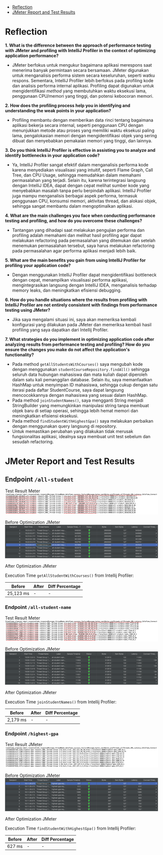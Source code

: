 - [Reflection](#Reflection)
- [JMeter Report and Test Results](#jmeter-report-and-test-results)

# Reflection

**1. What is the difference between the approach of performance testing with JMeter and profiling with IntelliJ Profiler in the context of optimizing application performance?**
- JMeter berfokus untuk mengukur bagaimana aplikasi merespons saat menerima banyak permintaan secara bersamaan. JMeter digunakan untuk menganalisis performa sistem secara keseluruhan, seperti watku respons.
Sementara, IntelliJ Profiler lebih berfokus pada profiling kode dan analisis performa internal aplikasi. Profiling dapat digunakan untuk mengidentifikasi _method_ yang membutuhkan waktu eksekusi lama,
penggunaan CPU/memori yang tinggi, dan potensi kebocoran memori.

**2. How does the profiling process help you in identifying and understanding the weak points in your application?**
- Profiling membantu dengan memberikan data rinci tentang bagaimana aplikasi bekerja secara internal, seperti penggunaan CPU dengan menunjukkan
metode atau proses yang memiliki waktu eksekusi paling lama, pengalokasian memori dengan mengidentifikasi objek yang sering dibuat dan menyebabkan
pemakaian memori yang tinggi, dan lainnya.

**3. Do you think IntelliJ Profiler is effective in assisting you to analyze and identify bottlenecks in your application code?**
- Ya, IntelliJ Profiler sangat efektif dalam menganalisis performa kode karena menyediakan visualisasi yang intuitif, seperti Flame Graph, Call Tree, dan CPU Usage, sehingga memudahkan dalam memahami permasalahan yang terjadi.
Selain itu, karena terintegrasi langsung dengan IntelliJ IDEA, dapat dengan cepat melihat sumber kode yang menyebabkan masalah tanpa perlu berpindah aplikasi.
IntelliJ Profiler juga mampu menganalisis berbagai aspek performa, termasuk penggunaan CPU, konsumsi memori, aktivitas thread, dan alokasi objek, sehingga sangat membantu dalam mengoptimalkan aplikasi.

**4. What are the main challenges you face when conducting performance testing and profiling, and how do you overcome these challenges?**
- Tantangan yang dihadapi saat melakukan pengujian performa dan profiling adalah memahami dan melihat hasil profiling agar dapat melakukan refactoring pada permasalahan yang ditemukan dan setelah menemukan permasalahan
tersebut, saya harus melakukan refactoring pada permasalahan agar performa aplikasi menjadi lebih baik.

**5. What are the main benefits you gain from using IntelliJ Profiler for profiling your application code?**
- Dengan menggunakan IntelliJ Profiler dapat mengidentifikasi bottleneck dengan cepat, menampilkan visualisasi performa aplikasi, mengintegrasikan langsung dengan IntelliJ IDEA, menganalisis terhadap memory leaks, dan 
meningkatkan efisiensi debugging.

**6. How do you handle situations where the results from profiling with IntelliJ Profiler are not entirely consistent with findings from performance testing using JMeter?**
-  Jika saya mengalami situasi ini, saya akan memeriksa kembali konfigurasi yang dilakukan pada JMeter dan memeriksa kembali hasil profiling yang saya dapatkan dari Intellij Profiler.

**7. What strategies do you implement in optimizing application code after analyzing results from performance testing and profiling? How do you ensure the changes you make do not affect the application's functionality?**
- Pada method `getAllStudentsWithCourses()` saya mengubah kode dengan menggunakan `studentCourseRepository.findAll()` sehingga seluruh data hubungan mahasiswa dan mata kuliah
dapat diperoleh dalam satu kali pemanggilan database. Selain itu, saya memanfaatkan HashMap untuk menyimpan ID mahasiswa, sehingga cukup dengan satu iterasi pada daftar StudentCourse, saya dapat langsung
mencocokkannya dengan mahasiswa yang sesuai dalam HashMap.
- Pada method `joinStudentNames()`, saya mengganti String menjadi StringBuilder yang memungkinkan manipulasi string tanpa membuat objek baru di setiap operasi,
sehingga lebih hemat memori dan meningkatkan efisiensi eksekusi.
- Pada method `findStudentWithHighestGpa()` saya melakukan perbaikan dengan menggunakan query langsung di repository.
- Untuk memastikan perubahan yang dilakukan tidak merusak fungsionalitas aplikasi, idealnya saya membuat unit test sebelum dan sesudah refactoring.

# JMeter Report and Test Results
## Endpoint `/all-student`

Test Result Meter
<img src="src/image/test-result-all-student.png" alt="test result all-student">

Before Optimization JMeter
<img src="src/image/jmeter-all-student.png" alt="jmeter all-student">

After Optimization JMeter

Execution Time `getAllStudentWithCourses()` from Intellij Profiler:

| Before    | After | Diff Percentage |
|-----------|-------|-----------------|
| 25,123 ms | -     | -               |

### **Endpoint** `/all-student-name`
Test Result Meter
<img src="src/image/test-result-all-student-name.png" alt="test result all-student-name">

Before Optimization JMeter
<img src="src/image/jmeter-all-student-name.png" alt="jmeter all-student-name">

After Optimization JMeter

Execution Time `joinStudentNames()` from Intellij Profiler:

| Before   | After | Diff Percentage |
|----------|-------|-----------------|
| 2,179 ms | -     | -               |

### **Endpoint** `/highest-gpa`
Test Result JMeter
<img src="src/image/test-result-highest-gpa.png" alt="test result highest-gpa">

Before Optimization JMeter
<img src="src/image/jmeter-highest-gpa.png" alt="jmeter highest-gpa"/>

After Optimization JMeter

Execution Time `findStudentWithHighestGpa()` from Intellij Profiler:

| Before | After | Diff Percentage |
|--------|-------|-----------------|
| 627 ms | -     | -               |












